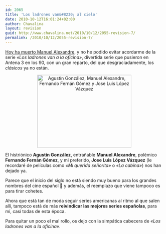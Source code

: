 ```yaml
---
id: 2065
title: 'Los ladrones van&#8230; al cielo'
date: 2010-10-12T16:01:24+02:00
author: Chavalina
layout: revision
guid: http://www.chavalina.net/2010/10/12/2055-revision-7/
permalink: /2010/10/12/2055-revision-7/
---
```

[Hoy ha muerto Manuel Alexandre](http://www.vayatele.com/profesionales/fallece-el-actor-manuel-alexandre), y no he podido evitar acordarme de la serie _«Los ladrones van a la oficina»_, divertida serie que pusieron en Antena 3 en los 90, con un gran reparto, del que desgraciadamente, los _clásicos_ ya no están.

<p style="text-align: center;">
  <img class="aligncenter" title="Parte del reparto de Los ladrones van a la oficina" src="http://www.chavalina.net/imagenes/2010/10/ladrones.jpg" alt="Agustín González, Manuel Alexandre, Fernando Fernán Gómez y Jose Luis López Vázquez" width="300" height="233" />
</p>

El histriónico **Agustín González**, entrañable **Manuel Alexandre**, polémico **Fernando Fernán Gómez**, y mi preferido, **Jose Luis López Vázquez** (le recordaré de películas como _«Mi querida señorita»_ o _«La cabina»_) nos han dejado ya.

Parece que el inicio del siglo no está siendo muy bueno para los grandes nombres del cine español 🙁 y además, el reemplazo que viene tampoco es para tirar cohetes.

Ahora que está tan de moda seguir series americanas al ritmo al que salen allí, tampoco está de más **reivindicar las mejores series españolas**, para mí, casi todas de esta época.

Para quitar un poco el mal rollo, os dejo con la simpática cabecera de _«Los ladrones van a la oficina»_.